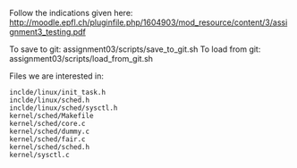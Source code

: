 Follow the indications given here: http://moodle.epfl.ch/pluginfile.php/1604903/mod_resource/content/3/assignment3_testing.pdf

To save to git: assignment03/scripts/save_to_git.sh
To load from git: assignment03/scripts/load_from_git.sh

Files we are interested in:

    inclde/linux/init_task.h
    inclde/linux/sched.h
    inclde/linux/sched/sysctl.h
    kernel/sched/Makefile
    kernel/sched/core.c
    kernel/sched/dummy.c
    kernel/sched/fair.c
    kernel/sched/sched.h
    kernel/sysctl.c
